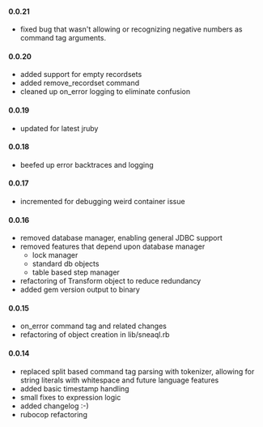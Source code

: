 #### 0.0.21

* fixed bug that wasn't allowing or recognizing negative numbers as command tag arguments.

#### 0.0.20

* added support for empty recordsets
* added remove_recordset command
* cleaned up on_error logging to eliminate confusion

#### 0.0.19

* updated for latest jruby

#### 0.0.18

* beefed up error backtraces and logging

#### 0.0.17

* incremented for debugging weird container issue

#### 0.0.16

* removed database manager, enabling general JDBC support
* removed features that depend upon database manager
  * lock manager
  * standard db objects
  * table based step manager
* refactoring of Transform object to reduce redundancy
* added gem version output to binary

#### 0.0.15

* on_error command tag and related changes
* refactoring of object creation in lib/sneaql.rb


#### 0.0.14

* replaced split based command tag parsing with tokenizer, allowing for string literals with whitespace and future language features
* added basic timestamp handling
* small fixes to expression logic
* added changelog :-)
* rubocop refactoring